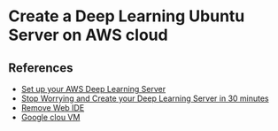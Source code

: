 # Create a Deep Learning Ubuntu Server on AWS cloud

## References

* [Set up your AWS Deep Learning Server](https://becominghuman.ai/set-up-your-aws-deep-learning-server-for-free-48e2b21ec627) 
* [Stop Worrying and Create your Deep Learning Server in 30 minutes](https://towardsdatascience.com/stop-worrying-and-create-your-deep-learning-server-in-30-minutes-bb5bd956b8de)
* [Remove Web IDE](https://codeanywhere.com/)
* [Google clou VM](https://cloud.google.com/compute/docs/quickstart-linux)
